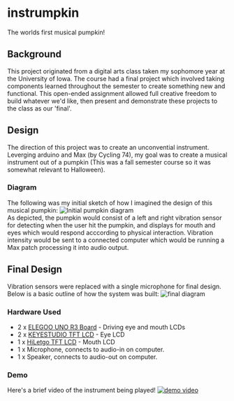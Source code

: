 # instrumpkin
The worlds first musical pumpkin!

## Background
This project originated from a digital arts class taken my sophomore year at the University of Iowa. The course had a final project which involved taking components learned throughout the semester to create something new and functional. This open-ended assignment allowed full creative freedom to build whatever we'd like, then present and demonstrate these projects to the class as our 'final'.

## Design
The direction of this project was to create an unconvential instrument. Leverging arduino and Max (by Cycling 74), my goal was to create a musical instrument out of a pumpkin (This was a fall semester course so it was somewhat relevant to Halloween).

### Diagram
The following was my initial sketch of how I imagined the design of this musical pumpkin:
![Initial pumpkin diagram](https://raw.githubusercontent.com/bmanTM/instrumpkin/45e1f4ea7b41479f675dab53adc8ef177cf7491f/demos/project_diagram.svg)
<br>
As depicted, the pumpkin would consist of a left and right vibration sensor for detecting when the user hit the pumpkin, and displays for mouth and eyes which would respond acccording to physical interaction. Vibration intensity would be sent to a connected computer which would be running a Max patch processing it into audio output.

## Final Design
Vibration sensors were replaced with a single microphone for final design. Below is a basic outline of how the system was built:
![final diagram](https://raw.githubusercontent.com/bmanTM/instrumpkin/2e3b48880942b0b04c983ad64d553cc3dc4fead3/demos/final_diagram.svg)

### Hardware Used
- 2 x [ELEGOO UNO R3 Board](https://www.amazon.com/gp/product/B01EWOE0UU/ref=ppx_yo_dt_b_asin_title_o03_s01?ie=UTF8&psc=1) - Driving eye and mouth LCDs
- 2 x [KEYESTUDIO TFT LCD](https://www.amazon.com/gp/product/B089SGJKB1/ref=ppx_yo_dt_b_asin_title_o04_s00?ie=UTF8&psc=1) - Eye LCD
- 1 x [HiLetgo TFT LCD](https://www.amazon.com/gp/product/B073R7Q8FF/ref=ppx_yo_dt_b_asin_title_o04_s01?ie=UTF8&psc=1) - Mouth LCD
- 1 x Microphone, connects to audio-in on computer.
- 1 x Speaker, connects to audio-out on computer.

### Demo
Here's a brief video of the instrument being played!
[![demo video](https://youtu.be/yttGHyif5KA)](https://youtu.be/yttGHyif5KA)
